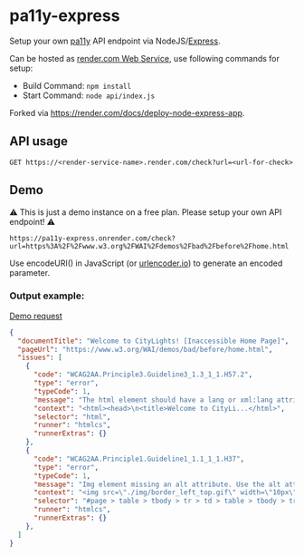 # pa11y-express

Setup your own [pa11y](https://pa11y.org/) API endpoint via NodeJS/[Express](https://expressjs.com).

Can be hosted as [render.com Web Service](https://render.com/docs/web-services), use following commands for setup:

  * Build Command: `npm install`
  * Start Command: `node api/index.js`

Forked via https://render.com/docs/deploy-node-express-app.

## API usage

```
GET https://<render-service-name>.render.com/check?url=<url-for-check>
```

## Demo

⚠️ This is just a demo instance on a free plan. Please setup your own API endpoint! ⚠️

```
https://pa11y-express.onrender.com/check?url=https%3A%2F%2Fwww.w3.org%2FWAI%2Fdemos%2Fbad%2Fbefore%2Fhome.html
```

Use encodeURI() in JavaScript (or [urlencoder.io](https://www.urlencoder.io/)) to generate an encoded parameter.

### Output example: 

[Demo request](https://pa11y-express.onrender.com/check?url=https%3A%2F%2Fwww.a11yproject.com%2F)

```json
{
  "documentTitle": "Welcome to CityLights! [Inaccessible Home Page]",
  "pageUrl": "https://www.w3.org/WAI/demos/bad/before/home.html",
  "issues": [
    {
      "code": "WCAG2AA.Principle3.Guideline3_1.3_1_1.H57.2",
      "type": "error",
      "typeCode": 1,
      "message": "The html element should have a lang or xml:lang attribute which describes the language of the document.",
      "context": "<html><head>\n<title>Welcome to CityLi...</html>",
      "selector": "html",
      "runner": "htmlcs",
      "runnerExtras": {}
    },
    {
      "code": "WCAG2AA.Principle1.Guideline1_1.1_1_1.H37",
      "type": "error",
      "typeCode": 1,
      "message": "Img element missing an alt attribute. Use the alt attribute to specify a short text alternative.",
      "context": "<img src=\"./img/border_left_top.gif\" width=\"10px\" height=\"10px\">",
      "selector": "#page > table > tbody > tr > td > table > tbody > tr:nth-child(1) > td:nth-child(1) > img",
      "runner": "htmlcs",
      "runnerExtras": {}
    },
  ]
}
```

